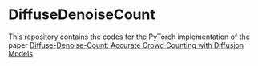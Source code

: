 # DiffuseDenoiseCount
This repository contains the codes for the PyTorch implementation of the paper [Diffuse-Denoise-Count: Accurate Crowd Counting with Diffusion Models](https://arxiv.org/abs/2107.12746)
